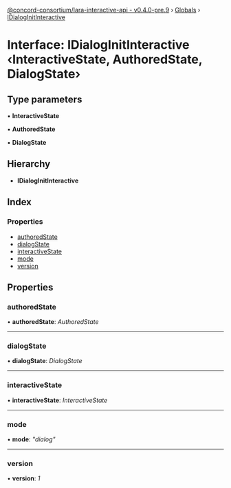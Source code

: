 [@concord-consortium/lara-interactive-api - v0.4.0-pre.9](../README.md) › [Globals](../globals.md) › [IDialogInitInteractive](idialoginitinteractive.md)

# Interface: IDialogInitInteractive ‹**InteractiveState, AuthoredState, DialogState**›

## Type parameters

▪ **InteractiveState**

▪ **AuthoredState**

▪ **DialogState**

## Hierarchy

* **IDialogInitInteractive**

## Index

### Properties

* [authoredState](idialoginitinteractive.md#authoredstate)
* [dialogState](idialoginitinteractive.md#dialogstate)
* [interactiveState](idialoginitinteractive.md#interactivestate)
* [mode](idialoginitinteractive.md#mode)
* [version](idialoginitinteractive.md#version)

## Properties

###  authoredState

• **authoredState**: *AuthoredState*

___

###  dialogState

• **dialogState**: *DialogState*

___

###  interactiveState

• **interactiveState**: *InteractiveState*

___

###  mode

• **mode**: *"dialog"*

___

###  version

• **version**: *1*
